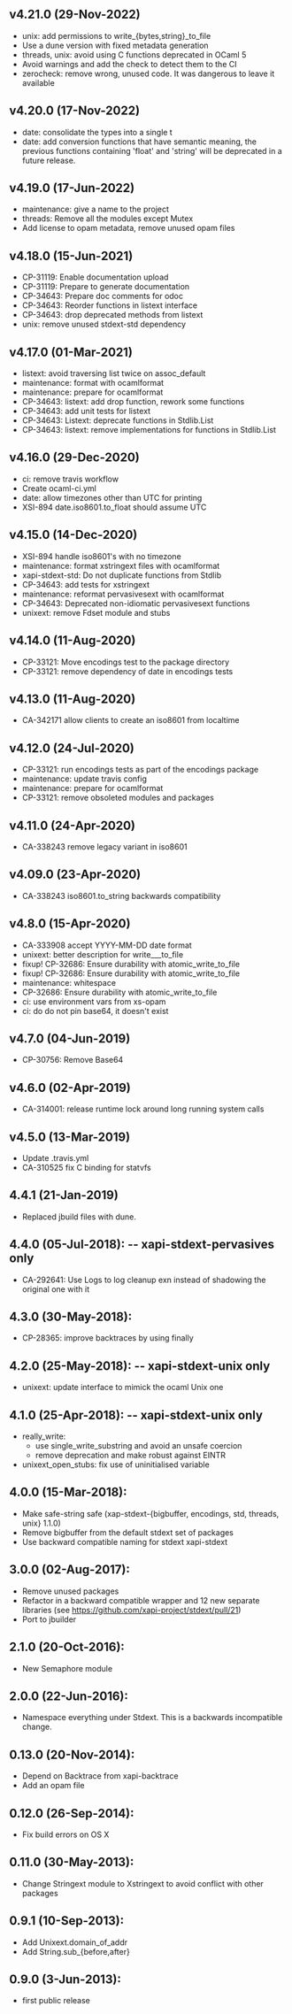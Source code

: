 ## v4.21.0 (29-Nov-2022)
 - unix: add permissions to write_{bytes,string}_to_file
 - Use a dune version with fixed metadata generation 
 - threads, unix: avoid using C functions deprecated in OCaml 5
 - Avoid warnings and add the check to detect them to the CI
 - zerocheck: remove wrong, unused code. It was dangerous to leave it available

## v4.20.0 (17-Nov-2022)
 - date: consolidate the types into a single t
 - date: add conversion functions that have semantic meaning, the previous functions containing 'float' and 'string' will be deprecated in a future release.

## v4.19.0 (17-Jun-2022)
 - maintenance: give a name to the project
 - threads: Remove all the modules except Mutex
 - Add license to opam metadata, remove unused opam files

## v4.18.0 (15-Jun-2021)
 - CP-31119: Enable documentation upload
 - CP-31119: Prepare to generate documentation
 - CP-34643: Prepare doc comments for odoc
 - CP-34643: Reorder functions in listext interface
 - CP-34643: drop deprecated methods from listext
 - unix: remove unused stdext-std dependency

## v4.17.0 (01-Mar-2021)
 - listext: avoid traversing list twice on assoc_default
 - maintenance: format with ocamlformat
 - maintenance: prepare for ocamlformat
 - CP-34643: listext: add drop function, rework some functions
 - CP-34643: add unit tests for listext
 - CP-34643: Listext: deprecate functions in Stdlib.List
 - CP-34643: listext: remove implementations for functions in Stdlib.List

## v4.16.0 (29-Dec-2020)
 - ci: remove travis workflow
 - Create ocaml-ci.yml
 - date: allow timezones other than UTC for printing
 - XSI-894 date.iso8601.to_float should assume UTC

## v4.15.0 (14-Dec-2020)
 - XSI-894 handle iso8601's with no timezone
 - maintenance: format xstringext files with ocamlformat
 - xapi-stdext-std: Do not duplicate functions from Stdlib
 - CP-34643: add tests for xstringext
 - maintenance: reformat pervasivesext with ocamlformat
 - CP-34643: Deprecated non-idiomatic pervasivesext functions
 - unixext: remove Fdset module and stubs

## v4.14.0 (11-Aug-2020)
 - CP-33121: Move encodings test to the package directory
 - CP-33121: remove dependency of date in encodings tests

## v4.13.0 (11-Aug-2020)
 - CA-342171 allow clients to create an iso8601 from localtime

## v4.12.0 (24-Jul-2020)
 - CP-33121: run encodings tests as part of the encodings package
 - maintenance: update travis config
 - maintenance: prepare for ocamlformat
 - CP-33121: remove obsoleted modules and packages

## v4.11.0 (24-Apr-2020)
 - CA-338243 remove legacy variant in iso8601

## v4.09.0 (23-Apr-2020)
 - CA-338243 iso8601.to_string backwards compatibility

## v4.8.0 (15-Apr-2020)
 - CA-333908 accept YYYY-MM-DD date format
 - unixext: better description for write___to_file
 - fixup! CP-32686: Ensure durability with atomic_write_to_file
 - fixup! CP-32686: Ensure durability with atomic_write_to_file
 - maintenance: whitespace
 - CP-32686: Ensure durability with atomic_write_to_file
 - ci: use environment vars from xs-opam
 - ci: do do not pin base64, it doesn't exist

## v4.7.0 (04-Jun-2019)
 - CP-30756: Remove Base64

## v4.6.0 (02-Apr-2019)
- CA-314001: release runtime lock around long running system calls

## v4.5.0 (13-Mar-2019)
 - Update .travis.yml
 - CA-310525 fix C binding for statvfs

## 4.4.1 (21-Jan-2019)
 - Replaced jbuild files with dune.

## 4.4.0 (05-Jul-2018): -- xapi-stdext-pervasives only
* CA-292641: Use Logs to log cleanup exn instead of shadowing the original one with it

## 4.3.0 (30-May-2018):
* CP-28365: improve backtraces by using finally

## 4.2.0 (25-May-2018): -- xapi-stdext-unix only
* unixext: update interface to mimick the ocaml Unix one

## 4.1.0 (25-Apr-2018): -- xapi-stdext-unix only
* really_write:
	- use single_write_substring and avoid an unsafe coercion
	- remove deprecation and make robust against EINTR
* unixext_open_stubs: fix use of uninitialised variable

## 4.0.0 (15-Mar-2018):
* Make safe-string safe (xap-stdext-{bigbuffer, encodings, std, threads, unix} 1.1.0)
* Remove bigbuffer from the default stdext set of packages
* Use backward compatible naming for stdext xapi-stdext

## 3.0.0 (02-Aug-2017):
* Remove unused packages
* Refactor in a backward compatible wrapper and 12 new separate libraries (see https://github.com/xapi-project/stdext/pull/21)
* Port to jbuilder

## 2.1.0 (20-Oct-2016):
* New Semaphore module

## 2.0.0 (22-Jun-2016):
* Namespace everything under Stdext. This is a backwards incompatible change.

## 0.13.0 (20-Nov-2014):
* Depend on Backtrace from xapi-backtrace
* Add an opam file

## 0.12.0 (26-Sep-2014):
* Fix build errors on OS X

## 0.11.0 (30-May-2013):
* Change Stringext module to Xstringext to avoid conflict with other packages

## 0.9.1 (10-Sep-2013):
* Add Unixext.domain_of_addr
* Add String.sub_{before,after}

## 0.9.0 (3-Jun-2013):
* first public release

